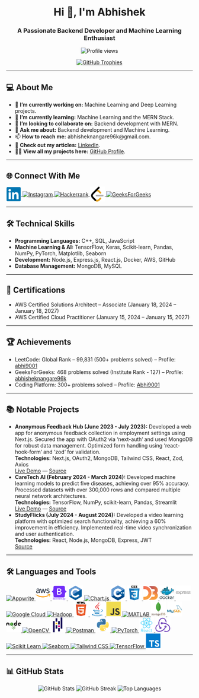<h1 align="center">Hi 👋, I'm Abhishek</h1>
<h3 align="center">A Passionate Backend Developer and Machine Learning Enthusiast</h3>

<p align="center">
  <img src="https://komarev.com/ghpvc/?username=abhi96k&label=Profile%20views&color=0e75b6&style=flat" alt="Profile views" />
</p>

<div align="center">
  <a href="https://github.com/ryo-ma/github-profile-trophy">
    <img src="https://github-profile-trophy.vercel.app/?username=abhi96k&theme=dracula&margin-w=15&margin-h=15&column=7" alt="GitHub Trophies" />
  </a>
</div>

<hr />

<h2>💻 About Me</h2>
<ul>
  <li>🔭 <strong>I’m currently working on:</strong> Machine Learning and Deep Learning projects.</li>
  <li>🌱 <strong>I’m currently learning:</strong> Machine Learning and the MERN Stack.</li>
  <li>👯 <strong>I’m looking to collaborate on:</strong> Backend development with MERN.</li>
  <li>💬 <strong>Ask me about:</strong> Backend development and Machine Learning.</li>
  <li>📫 <strong>How to reach me:</strong> abhisheknangare96k@gmail.com.</li>
  <li>📝 <strong>Check out my articles:</strong> <a href="https://www.linkedin.com/in/abhishek-nangare-3b6ab1241/">LinkedIn</a>.</li>
  <li>👨‍💻 <strong>View all my projects here:</strong> <a href="https://github.com/Abhi96k">GitHub Profile</a>.</li>
</ul>

<hr />

<h2>🌐 Connect With Me</h2>
<p align="left">
  <a href="https://www.linkedin.com/in/abhishek-nangare-3b6ab1241/" target="_blank">
    <img align="center" src="https://raw.githubusercontent.com/devicons/devicon/master/icons/linkedin/linkedin-original.svg" alt="LinkedIn" height="40" width="40" />
  </a>
  <a href="https://instagram.com/a_b_h_i_s_h_e_k010" target="_blank">
    <img align="center" src="https://raw.githubusercontent.com/devicons/devicon/master/icons/instagram/instagram-original.svg" alt="Instagram" height="40" width="40" />
  </a>
  <a href="https://www.hackerrank.com/abhisheknangare2" target="_blank">
    <img align="center" src="https://raw.githubusercontent.com/devicons/devicon/master/icons/hackerrank/hackerrank-original.svg" alt="Hackerrank" height="40" width="40" />
  </a>
  <a href="https://www.leetcode.com/abhi9001/" target="_blank">
    <img align="center" src="https://raw.githubusercontent.com/devicons/devicon/master/icons/leetcode/leetcode-original.svg" alt="LeetCode" height="40" width="40" />
  </a>
  <a href="https://auth.geeksforgeeks.org/user/abhisheknangare96k" target="_blank">
    <img align="center" src="https://raw.githubusercontent.com/devicons/devicon/master/icons/geeksforgeeks/geeksforgeeks-original.svg" alt="GeeksForGeeks" height="40" width="40" />
  </a>
</p>

<hr />

<h2>🛠️ Technical Skills</h2>
<ul>
  <li><strong>Programming Languages:</strong> C++, SQL, JavaScript</li>
  <li><strong>Machine Learning & AI:</strong> TensorFlow, Keras, Scikit-learn, Pandas, NumPy, PyTorch, Matplotlib, Seaborn</li>
  <li><strong>Development:</strong> Node.js, Express.js, React.js, Docker, AWS, GitHub</li>
  <li><strong>Database Management:</strong> MongoDB, MySQL</li>
</ul>

<hr />

<h2>📜 Certifications</h2>
<ul>
  <li>AWS Certified Solutions Architect – Associate (January 18, 2024 – January 18, 2027)</li>
  <li>AWS Certified Cloud Practitioner (January 15, 2024 – January 15, 2027)</li>
</ul>

<hr />

<h2>🏆 Achievements</h2>
<ul>
  <li>LeetCode: Global Rank – 99,831 (500+ problems solved) – Profile: <a href="https://leetcode.com/abhi9001/">abhi9001</a></li>
  <li>GeeksForGeeks: 468 problems solved (Institute Rank - 127) – Profile: <a href="https://auth.geeksforgeeks.org/user/abhisheknangare96k">abhisheknangare96k</a></li>
  <li>Coding Platform: 300+ problems solved – Profile: <a href="https://www.naukri.com/code360/profile/Abhi9001">Abhi9001</a></li>
</ul>

<hr />

<h2>📚 Notable Projects</h2>
<ul>
  <li>
    <strong>Anonymous Feedback Hub (June 2023 - July 2023):</strong> Developed a web app for anonymous feedback collection in employment settings using Next.js. Secured the app with OAuth2 via ‘next-auth‘ and used MongoDB for robust data management. Optimized form handling using ‘react-hook-form‘ and ‘zod‘ for validation.
    <br><strong>Technologies:</strong> Next.js, OAuth2, MongoDB, Tailwind CSS, React, Zod, Axios
    <br><a href="https://feedback-next-js.vercel.app/dashboard">Live Demo</a> — <a href="https://github.com/Abhi96k/TrueFeedBack_NextJs/tree/main">Source</a>
  </li>
  <li>
    <strong>CareTech AI (February 2024 - March 2024):</strong> Developed machine learning models to predict five diseases, achieving over 95% accuracy. Processed datasets with over 300,000 rows and compared multiple neural network architectures.
    <br><strong>Technologies:</strong> TensorFlow, NumPy, scikit-learn, Pandas, Streamlit
    <br><a href="https://ai-health-assistance-alert.streamlit.app/">Live Demo</a> — <a href="https://github.com/Abhi96k/AI-Based-Health-assistant-.git">Source</a>
  </li>
  <li>
    <strong>StudyFlicks (July 2024 - August 2024):</strong> Developed a video learning platform with optimized search functionality, achieving a 60% improvement in efficiency. Implemented real-time video synchronization and user authentication.
    <br><strong>Technologies:</strong> React, Node.js, MongoDB, Express, JWT
    <br><a href="https://github.com/Abhi96k/StudyFlicks.git">Source</a>
  </li>
</ul>

<hr />

<h2>🛠️ Languages and Tools</h2>
<p align="left">
  <a href="https://appwrite.io" target="_blank">
    <img src="https://www.vectorlogo.zone/logos/appwriteio/appwriteio-icon.svg" alt="Appwrite" width="40" height="40"/>
  </a>
  <a href="https://aws.amazon.com" target="_blank">
    <img src="https://raw.githubusercontent.com/devicons/devicon/master/icons/amazonwebservices/amazonwebservices-original-wordmark.svg" alt="AWS" width="40" height="40"/>
  </a>
  <a href="https://getbootstrap.com" target="_blank">
    <img src="https://raw.githubusercontent.com/devicons/devicon/master/icons/bootstrap/bootstrap-plain-wordmark.svg" alt="Bootstrap" width="40" height="40"/>
  </a>
  <a href="https://www.cprogramming.com/" target="_blank">
    <img src="https://raw.githubusercontent.com/devicons/devicon/master/icons/c/c-original.svg" alt="C" width="40" height="40"/>
  </a>
  <a href="https://www.chartjs.org" target="_blank">
    <img src="https://www.chartjs.org/media/logo-title.svg" alt="Chart.js" width="40" height="40"/>
  </a>
  <a href="https://www.w3schools.com/cpp/" target="_blank">
    <img src="https://raw.githubusercontent.com/devicons/devicon/master/icons/cplusplus/cplusplus-original.svg" alt="C++" width="40" height="40"/>
  </a>
  <a href="https://www.w3schools.com/css/" target="_blank">
    <img src="https://raw.githubusercontent.com/devicons/devicon/master/icons/css3/css3-original-wordmark.svg" alt="CSS3" width="40" height="40"/>
  </a>
  <a href="https://d3js.org/" target="_blank">
    <img src="https://raw.githubusercontent.com/devicons/devicon/master/icons/d3js/d3js-original.svg" alt="D3.js" width="40" height="40"/>
  </a>
  <a href="https://www.docker.com/" target="_blank">
    <img src="https://raw.githubusercontent.com/devicons/devicon/master/icons/docker/docker-original-wordmark.svg" alt="Docker" width="40" height="40"/>
  </a>
  <a href="https://expressjs.com" target="_blank">
    <img src="https://raw.githubusercontent.com/devicons/devicon/master/icons/express/express-original-wordmark.svg" alt="Express.js" width="40" height="40"/>
  </a>
  <a href="https://cloud.google.com" target="_blank">
    <img src="https://www.vectorlogo.zone/logos/google_cloud/google_cloud-icon.svg" alt="Google Cloud" width="40" height="40"/>
  </a>
  <a href="https://hadoop.apache.org/" target="_blank">
    <img src="https://www.vectorlogo.zone/logos/apache_hadoop/apache_hadoop-icon.svg" alt="Hadoop" width="40" height="40"/>
  </a>
  <a href="https://www.w3.org/html/" target="_blank">
    <img src="https://raw.githubusercontent.com/devicons/devicon/master/icons/html5/html5-original-wordmark.svg" alt="HTML5" width="40" height="40"/>
  </a>
  <a href="https://www.java.com" target="_blank">
    <img src="https://raw.githubusercontent.com/devicons/devicon/master/icons/java/java-original.svg" alt="Java" width="40" height="40"/>
  </a>
  <a href="https://developer.mozilla.org/en-US/docs/Web/JavaScript" target="_blank">
    <img src="https://raw.githubusercontent.com/devicons/devicon/master/icons/javascript/javascript-original.svg" alt="JavaScript" width="40" height="40"/>
  </a>
  <a href="https://www.mathworks.com/" target="_blank">
    <img src="https://upload.wikimedia.org/wikipedia/commons/2/21/Matlab_Logo.png" alt="MATLAB" width="40" height="40"/>
  </a>
  <a href="https://www.mongodb.com/" target="_blank">
    <img src="https://raw.githubusercontent.com/devicons/devicon/master/icons/mongodb/mongodb-original-wordmark.svg" alt="MongoDB" width="40" height="40"/>
  </a>
  <a href="https://www.mysql.com/" target="_blank">
    <img src="https://raw.githubusercontent.com/devicons/devicon/master/icons/mysql/mysql-original-wordmark.svg" alt="MySQL" width="40" height="40"/>
  </a>
  <a href="https://nodejs.org" target="_blank">
    <img src="https://raw.githubusercontent.com/devicons/devicon/master/icons/nodejs/nodejs-original-wordmark.svg" alt="Node.js" width="40" height="40"/>
  </a>
  <a href="https://opencv.org/" target="_blank">
    <img src="https://www.vectorlogo.zone/logos/opencv/opencv-icon.svg" alt="OpenCV" width="40" height="40"/>
  </a>
  <a href="https://pandas.pydata.org/" target="_blank">
    <img src="https://raw.githubusercontent.com/devicons/devicon/2ae2a900d2f041da66e950e4d48052658d850630/icons/pandas/pandas-original.svg" alt="Pandas" width="40" height="40"/>
  </a>
  <a href="https://postman.com" target="_blank">
    <img src="https://www.vectorlogo.zone/logos/getpostman/getpostman-icon.svg" alt="Postman" width="40" height="40"/>
  </a>
  <a href="https://www.python.org" target="_blank">
    <img src="https://raw.githubusercontent.com/devicons/devicon/master/icons/python/python-original.svg" alt="Python" width="40" height="40"/>
  </a>
  <a href="https://pytorch.org/" target="_blank">
    <img src="https://www.vectorlogo.zone/logos/pytorch/pytorch-icon.svg" alt="PyTorch" width="40" height="40"/>
  </a>
  <a href="https://reactjs.org/" target="_blank">
    <img src="https://raw.githubusercontent.com/devicons/devicon/master/icons/react/react-original-wordmark.svg" alt="React" width="40" height="40"/>
  </a>
  <a href="https://redux.js.org" target="_blank">
    <img src="https://raw.githubusercontent.com/devicons/devicon/master/icons/redux/redux-original.svg" alt="Redux" width="40" height="40"/>
  </a>
  <a href="https://scikit-learn.org/" target="_blank">
    <img src="https://upload.wikimedia.org/wikipedia/commons/0/05/Scikit_learn_logo_small.svg" alt="Scikit Learn" width="40" height="40"/>
  </a>
  <a href="https://seaborn.pydata.org/" target="_blank">
    <img src="https://seaborn.pydata.org/_images/logo-mark-lightbg.svg" alt="Seaborn" width="40" height="40"/>
  </a>
  <a href="https://tailwindcss.com/" target="_blank">
    <img src="https://www.vectorlogo.zone/logos/tailwindcss/tailwindcss-icon.svg" alt="Tailwind CSS" width="40" height="40"/>
  </a>
  <a href="https://www.tensorflow.org" target="_blank">
    <img src="https://www.vectorlogo.zone/logos/tensorflow/tensorflow-icon.svg" alt="TensorFlow" width="40" height="40"/>
  </a>
  <a href="https://www.typescriptlang.org/" target="_blank">
    <img src="https://raw.githubusercontent.com/devicons/devicon/master/icons/typescript/typescript-original.svg" alt="TypeScript" width="40" height="40"/>
  </a>
</p>

<hr />

<h2>📊 GitHub Stats</h2>
<div align="center">
  <img height="180em" src="https://github-readme-stats.vercel.app/api?username=abhi96k&show_icons=true&hide_border=true&theme=dracula&locale=en" alt="GitHub Stats" />
  <img height="180em" src="https://github-readme-streak-stats.herokuapp.com/?user=abhi96k&hide_border=true&theme=dracula" alt="GitHub Streak" />
  <img height="180em" src="https://github-readme-stats.vercel.app/api/top-langs?username=abhi96k&show_icons=true&hide_border=true&layout=compact&theme=dracula" alt="Top Languages" />
</div>

